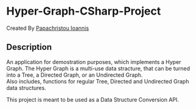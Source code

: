 # Hyper-Graph-CSharp-Project

Created By [Papachristou Ioannis](https://github.com/dit18146)

## Description

An application for demostration purposes, which implements a Hyper Graph. The Hyper Graph is a multi-use data stracture, that can be turned into a Tree, a Directed Graph, or an Undirected Graph.  
Also includes, functions for regular Tree, Directed and Undirected Graph data structures.  
  
This project is meant to be used as a Data Structure Conversion API.
